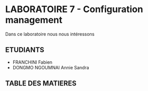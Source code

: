 
# LABORATOIRE 7 - Configuration management

Dans ce laboratoire nous nous intéressons

## ETUDIANTS 

* FRANCHINI Fabien
* DONGMO NGOUMNAI Annie Sandra

## TABLE DES MATIERES 
